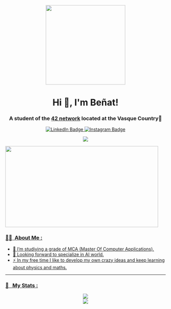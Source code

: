 <p align="center"><img src="https://media.giphy.com/media/gjrYDwbjnK8x36xZIO/giphy.gif" width="250" height "130"/></p>
<h1 align="center">Hi 👋, I'm Beñat!</h1>
<h3 align="center">A student of the  <a href="https://www.42network.org/">42 network</a> located at the Vasque Country📌</h3>

<p align="center">
    <a id="linkedin" href="https://www.linkedin.com/in/benatcastro/">
        <img src="https://img.shields.io/badge/LinkedIn-blue?style=for-the-badge&logo=linkedin&logoColor=white" alt="LinkedIn Badge"/>
    <a id="instagram" href="https://www.instagram.com/benaatt__/">
        <img src="https://img.shields.io/badge/Instagram-C13584?style=for-the-badge&logo=Instagram&logoColor=white" alt="Instagram Badge">
    <p align="center"><img src="https://komarev.com/ghpvc/?username=benatcastro&style=for-the-badge"></p>
</p>

<img src="https://media.giphy.com/media/FqdGGgugkC4Xm/giphy.gif" width="480" height="255" />

### :woman_technologist: &nbsp;About Me :
    
- 🔭 I’m studiying a grade of MCA (Master Of Computer Applications).
- 🌱 Looking forward to specialize in AI world.
- ⚡ In my free time I like to develop my own crazy ideas and keep learning about physics and maths.

---

### 🚀 &nbsp; My Stats :
<div id="stats" align="center">
    <div id="stats_1">
        <img src="https://github-readme-stats.vercel.app/api?username=benatcastro&show_icons=true&theme=radical&hide_border=true&bg_color=0D1117" />
    </div>
    <div id="streak">
        <img src="http://github-readme-streak-stats.herokuapp.com?user=benatcastro&theme=radical&hide_border=true&background=0D1117" />
    </div>
</div>




